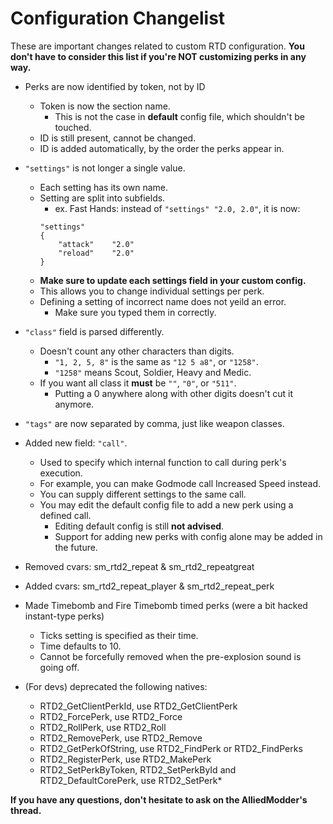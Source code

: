 # Configuration Changelist
These are important changes related to custom RTD configuration.
**You don't have to consider this list if you're NOT customizing perks in any way.**

* Perks are now identified by token, not by ID
	* Token is now the section name.
		* This is not the case in **default** config file, which shouldn't be touched.
	* ID is still present, cannot be changed.
	* ID is added automatically, by the order the perks appear in.

* `"settings"` is not longer a single value.
	* Each setting has its own name.
	* Setting are split into subfields.
		* ex. Fast Hands: instead of `"settings" "2.0, 2.0"`, it is now:
		```
		"settings"
		{
			"attack"	"2.0"
			"reload"	"2.0"
		}
		```
	* **Make sure to update each settings field in your custom config.**
	* This allows you to change individual settings per perk.
	* Defining a setting of incorrect name does not yeild an error.
		* Make sure you typed them in correctly.

* `"class"` field is parsed differently.
	* Doesn't count any other characters than digits.
		* `"1, 2, 5, 8"` is the same as `"12 5 a8"`, or `"1258"`.
		* `"1258"` means Scout, Soldier, Heavy and Medic.
	* If you want all class it **must** be `""`, `"0"`, or `"511"`.
		* Putting a 0 anywhere along with other digits doesn't cut it anymore.

* `"tags"` are now separated by comma, just like weapon classes.

* Added new field: `"call"`.
	* Used to specify which internal function to call during perk's execution.
	* For example, you can make Godmode call Increased Speed instead.
	* You can supply different settings to the same call.
	* You may edit the default config file to add a new perk using a defined call.
		* Editing default config is still **not advised**.
		* Support for adding new perks with config alone may be added in the future.

* Removed cvars: sm\_rtd2\_repeat & sm\_rtd2\_repeatgreat
* Added cvars: sm\_rtd2\_repeat\_player & sm\_rtd2\_repeat\_perk

* Made Timebomb and Fire Timebomb timed perks (were a bit hacked instant-type perks)
	* Ticks setting is specified as their time.
	* Time defaults to 10.
	* Cannot be forcefully removed when the pre-explosion sound is going off.

* (For devs) deprecated the following natives:
	* RTD2\_GetClientPerkId, use RTD2\_GetClientPerk
	* RTD2\_ForcePerk, use RTD2\_Force
	* RTD2\_RollPerk, use RTD2\_Roll
	* RTD2\_RemovePerk, use RTD2\_Remove
	* RTD2\_GetPerkOfString, use RTD2\_FindPerk or RTD2\_FindPerks
	* RTD2\_RegisterPerk, use RTD2\_MakePerk
	* RTD2\_SetPerkByToken, RTD2\_SetPerkById and RTD2\_DefaultCorePerk, use RTD2\_SetPerk\*

**If you have any questions, don't hesitate to ask on the AlliedModder's thread.**
